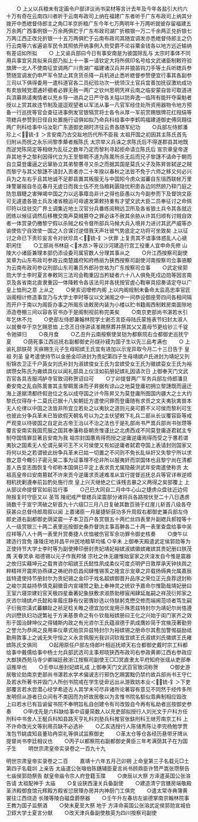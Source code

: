 <!-- { "loadSidebar": true } -->
　　○  上乂以兵粮未有定画令户部详议尚书梁材等言计去年及今年各盐引大约六十万有奇在云南四川者听于云南布政司上纳在福建广东者听于广东布政司上纳其分拨开中悉緫督侍郎主之角□羊京折粮广东今年七万两明年十万两听就彼存留福建五万余两广西事例银一万余两俱贮于广东布政司湖广折粮银一万二千余两正兑折银七万两江西正改兑折银一十五万两俱贮于云南布政司其随宜调发亦悉緫督侍郎主之仍行云南等六省遍谕军民令其照依开纳事例入赀受爵不论谷粟金钱各以地方远近输纳有差诏如所拟
　　○  上又谕兵部曰今日有事安南是为彼国除乱与  太宗时事体不同用兵事宜另具拟来兵部乃拟上十一事一请钦定大将所佩印名号给文武诸臣制敕符验旗牌一北人不使南征宜调两广川贵湖广福建诸汉兵并并狼苖钩刀手等土兵听緫兵参赞随宜调发仍申严军令禁止其贪货杀降一兵机进止悉听緫督参赞便宜行事其各副参三司以下俱得委用一遣科道官各二员纪验功次一统领汉土官兵宜善加抚驭激劝成功有卖放贼党潜通奸细者必罪无赦一两广之钦州思明凭祥云南之临安蒙自皆可取道进兵湏募熟请夷情者以充乡导一进兵之日严守各关隘以防奔逸一临阵有能歼夺渠魁者授以上赏其故违节制及遛逗观望者以军法从事一凡官军经住处所资用器物令地方预备一行巡抚等官会查征进事例发官银犒赏将士各令从厚一军前赏赐银牌花红叚绢等项緫兵参赞到日径自处置施行诏俱如拟乃命兵科给事中李鹤鸣福建道御史傅凤翱往两广刑科给事中马汝彰广东道御史胡时济往云贵各随军纪功
　　○兵部左侍郎潘珍上＜锍-釒＞言安南乃古交趾地历代所不臣我  太祖开国之初因其主陈氏首先归附从而抚之永乐间黎季犛者叛陈氏  太宗举义兵诛之求陈氏后不得遂郡县其地既而逆党陈简定等相继为乱征之数年乃定而黎利寻起拒命请立陈氏后  宣宗章皇帝遂弃其地予之黎利因得代立为王至黎晭不道为陈暠所杀无后而兄子黎譓不请命于朝而自立莫登庸逼之远窜胁立其弟黎懬寻又杀之而据其国是莫氏父子及陈昇皆弑逆之贼而黎宁与其父黎譓不请封入贡者亦二十年揆以春秋之法皆不免于六师之移又何必兴兵为之左右乎且其地诚不足郡县置其叛服无与中国矧今虏众滋蕃自东徂西联帐万里烽警屡报自冬迄春月无虗日而我士伍不充刍粮耗匮隐忧积患各边同然顾乃释门庭之防忽眉睫之害殚竭中国之力以远事瘴岛非计之得也臣愚以为今副参而下及督饷文臣可无遽遣各狼土兵及诸省粮运可毋遽发第敕持重有才望文武大臣二员奉征讨之命佩印符以往驻交广界土调集近地土汉官分兵番练阅稍远卫所及各省狼土兵令其各就近团练以候征调然后移檄交南声莫贼篡夺之罪必诛不赦其余胁从许其归顺有讨贼自效者一体赏录仍檄黎宁假以杀贼之权令督所部兵马候大兵入境并力进讨其武严威等亦谕使佐宁自效使一国之人合谋讨逆借我天声壮彼气势底定之功将可坐致矣  上以征讨之命已下责珍妄言令对状珍具＜锍-釒＞伏罪  上复责其不谙事体惑乱人心禠职闲住
　　○工部尚书林庭＜木昂＞等议沙河建造行宫工役重人宜申命先修  山陵大小诸臣兼理本部仍添设委司属官数人分理其事从之
　　○升江西按察司副使吴章为山东布政司参政云南楚雄府知府杨丽为狭西按察司副使河南按察司佥事骆颙为云南布政司参议刑部山东司署员外郎孙世祐为广东按察司佥事
　　○武定侯郭勋大学士李时夏言奉敕同三法司会鞫重囚当矜疑者六十八人俱免死戍边勋等因言南京及各省南北直隶重囚一体降敕令各该法司并各抚按官虗心鞫审具招奏请定夺以广  皇上恤刑之意  上从之
　　○癸亥诏增修内阁  上以内阁规制未备命太监高忠率官匠诣阁相计修造事宜乃与大学士李时等议以文渊阁之中一间恭设御座旁四间各相间隔而开户于南以为阁臣办事之所阁东诰敕房内装为小楼以贮书籍阁西制敕房南面隙地添造卷棚三间以容各官书办于是阁制视前称完美矣
　　○南京吏部尚书湛若水引年乞休不允
　　○吏部左侍郎兼翰林院学士谢丕言臣母陆氏蒙旌表节妇封太淑人以就餋卒于京乞赐恩恤  上念丕日侍讲读准赐祭葬并祭其父又嘉母节更给钞三千锭令驰驿归
　　○夜月食
　　○乙丑升云南按察使吴铠为都察院右佥都御史巡抚宁夏
　　○荫死事江西巡抚右副都御史孙燧孙镆为国子生以先三品考满也
　　○  上谕礼部朕荷  天庥赐生元子生母昭嫔王氏宜有进加以示宠异取今月二十三日告于  皇祖  列圣  皇考遣使持节以金册金印进封为贵妃第四子生母靖嫔卢氏进封为靖妃又列衔锦衣卫正千户英女刘氏补封为淑嫔俊女王氏为宜嫔受女王氏为徽嫔娈女王氏为裕嫔瓒女陈氏为雍嫔具仪以闻礼部具上仪注如前册妃嫔礼因请次日  上御奉天门文武百官各具吉服鸿胪寺官致词称贺诏曰可
　　○丁卯提督两广军务兵部左侍郎潘旦奏安南之乱自陈暠害其主黎睭暠诛而子昇据有谅山之地莫登庸初拥立黎譓既而逼迁海上遂据清都终假逊位之名以成夺国之计今陈昇又为莫登庸所图国内疆大之土大约黎氏仅得存十二莫氏已据十八矣朝廷方遣使问罪而登庸随有求贡之文夫夷狄禽兽本无人伦律以中国之法皆非所宜立若处之以夷狄之道则元昊可爵不义可侯而黎利可生也彼此分争兵革未已皆欲假天朝名号以为之主伏望敕下礼兵二部从长议覆容臣等戒严观变以待彼国之自定此古帝王治以不治之法也于是礼部尚书严嵩兵部尚书张瓒等覆言安南实我国荒服之国其奉藩称臣朝贡惟谨比之北虏西戎不同莫登庸逐君弑主专制夺国情罪显著且安南为我  祖宗封国懬焉得而授之逆庸逆庸焉得而受之于懬若谓夷狄之国素无人伦谓元昊可王不义可侯使又有如逆庸者弑君夺国上表请封则国家又将何以处之若谓彼此纷争兵革未已姑一切置之不问则不免长乱纵奸又失黎宁所以求救之意今輙引子密元昊二事为证事理不伦非所以服夷奸而崇国体也且黎宁尚在清都差人告变志图恢复今却称本国俱已平定上表求贡尤属隐蔽洪武年安南遣使称贡  太祖高皇帝曰安南篡弑不许来贡今逆庸求贡遽难准从宜行提督巡抚总兵等官详审逆顺相机抚剿遵奉前旨酌处施行庶  皇上兴灭继绝之仁诛残去暴之义两得之矣部覆上  上从部议命提督官如前旨行事
　　○己巳大同自二月中牛心山之捷虏众盘驻近边伺隙报复时守臣又以  圣驾  陵祀戒严督緫兵梁震部分诸将兵各路按伏至二十八日遇虏骑数千于宣宁湾破之斩首九十六级□三月八日复破其数百骑于红崖儿斩首八级各夺获甚众总督侍郎周叙以闻  上嘉诸臣一月屡捷斩获功多升周叙右都御史兼兵部左侍郎史道右副都御史荫梁震一子本卫百户各赏银五十两纻丝四表里升副緫兵郝镗等十人一级赏银三十两二表里巡按御史桑乔督饷主事高翀各二十两一表里查盘给事中吴应祥等八人十两一表里升赏奏捷人优恤被伤官军余功罪令御史核奏
　　○庚午以建造行宫免  康陵庄地并昌平州民地粮草均徭
○辛未  上御奉天殿遣武定侯郭勋等为正使持节大学士李时等为副使捧印册封贵妃靖妃裕嫔淑嫔徽嫔雍嫔其贵妃册曰朕茂膺  天眷灵承  祖德锡以元子作我邦储  宗社之休无疆惟始室家之庆浚发自今惟是震器之攸归实藉坤元之载育咨尔昭嫔王氏懿性夙成柔仪可度贞明俨日敦厚承天钟扶舆之粹精祥开震夙协燕禖之祷祀祚启昌闳肆惟锡羡之隆宜示宠章之异载扬缛典允属嘉辰兹特遣使持节册封尔为贵妃锡之金印于戏名超嫔御晋升品序之荣位正元良荐迓封称之峻尔其益持恭慎克嗣徽音内宣翊赞之勤上奉神灵之统钦予嘉命尔惟勖哉靖妃册曰王室六寝崇建妇官天极四星垂著妃象朕敷求淑质助穆宸闱肆延胤嗣之祥茂衍邦家之庆咨尔靖嫔卢氏懿和率履庄静有仪密膺妙选以侍朕躬克懋交修而端阃范顷者笃生嗣子衍我宗潢式蕃麟趾之祯足稔关睢之德宜加优宠用示殊恩兹特封尔为靖妃尔尚恪遵内训懋执妇功迓繁祉于方来基景命之有仆钦哉裕嫔册曰王化之兴始于闺门家齐之效形于国治肆坤仪之得辅斯内政之有光咨尔王氏蕴淑德于夙成膺妙简于宫掖茂著勤劳之誉允为恭阃之良用率仪章式贻崇异兹特封尔为裕嫔锡之册命尔其愈加警惕益励祗勤用敦事上之诚无失守恒之义永言佩服光我训词钦哉宜嫔王氏淑嫔刘氏徽嫔王氏雍嫔陈氏文俱同
　　○起用原任户部左侍郎叶相巡抚顺天右佥都御史戴时宗工科都给事中戴儒给事中杨士允兵部武选司主事郑晓狭西布政司右参政黄卿江西右参政应大猷狭西苑马寺少卿端廷赦浙江按察司副使王□□冥直隶太平府知府张瑶从吏部奉诏推举也
　　○壬申以册封妃嫔礼成  上御奉天门文武百官致词称贺
　　○御史游居敬论劾南京吏部尚书湛若水学术偏诐志行邪伪乞赐罢黜仍禁约故兵部尚书王守仁及若水所著书并毁门人所创书院戒在学生徒毌远出从游致妨本业＜锍-釒＞下吏部覆言若水尝潜心经学希迹古人其学未可尽非诸所论著容有意见不同然于经传多所发明但从游者日众间有不类因而为奸故居敬以为言惟书院名额似乖典制相应毁改  上曰若水已有旨谕留书院不奉明旨私自创建令有司改毁自今再有私劫者巡按御史参奏
　　○甲戌先是六科缺给事中诏量简数人以充吏部拟授行人刘光文于户科方任刑科中书舍人王梴兵科知县路天亨礼科刘塾兵科推官张鈇刑科王继芳南京工科  上不许命改光文等别用员缺不必选补
　　○乙亥选授行人陈储秀陈让李完杨勉学贾准包节姚虞知县董珆冉崇礼等俱试监察御史
　　○革太仓等仓各经历悬带牙牌从提督尚书李廷相议也
　　○丙子以都察院右副都御史黄臣三年考满荫其子在为国子生
　　明世宗肃皇帝实录卷之一百九十九


明世宗肃皇帝实录卷之二百
　　嘉靖十六年五月己卯朔  上命皇第三子名载元□土第四子名载圳  上亲告  太庙遣公张瑢伯陈鏸辅臣夏言尚书顾鼎臣许赞严嵩张瓒祭告  七庙侯郭勋祭告  献皇帝庙令宗人府登籍玉牒
　　○庚辰以大祭  方泽遣英国公张溶告请  太祖配神于  太庙
　　○复设狭西潼关兵备副使
　　○建造清宁宫膳房端敬殿圣济殿御食馆元辉殿方殿省愆居理办房并内神厨门工俱完
　　○遣太常寺典簿黄裳往江西烧造  长陵等陵白磁盘爵祭器
　　○壬午升左春坊左谕德掌南京翰林院事王教为国子监祭酒
　　○癸未夏至大祭  地于  方泽命英国公张溶武定侯郭勋宣城伯卫錞大学士夏言分献
　　○改天津兵备副使敖英为四川按察司副使
